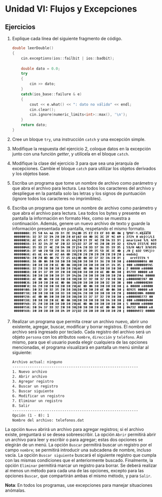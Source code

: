 # Unidad VI: Flujos y Excepciones

## Ejercicios

1. Explique cada línea del siguiente fragmento de código.
    ```cpp
    double leerDouble()
    {
        cin.exceptions(ios::failbit | ios::badbit);
        
        double dato = 0.0;
        try
        {
            cin >> dato;
        }
        catch(ios_base::failure & e)
        {
            cout << e.what() << ": dato no válido" << endl;
            cin.clear();
            cin.ignore(numeric_limits<int>::max(), '\n');
        }
        return dato;
    }

2. Cree un bloque `try`, una instrucción `catch` y una excepción simple.

3. Modifique la respuesta del ejercicio 2, coloque datos en la excepción junto con una función *getter*, y utilícela en el bloque `catch`.

4. Modifique la clase del ejercicio 3 para que sea una jerarquía de excepciones. Cambie el bloque `catch` para utilizar los objetos derivados y los objetos base.

5. Escriba un programa que tome un nombre de archivo como parámetro y que abra el archivo para lectura. Lea todos los caracteres del archivo y despliegue en la pantalla solo las letras y los signos de puntuación (ignore todos los caracteres no imprimibles).

6. Escriba un programa que tome un nombre de archivo como parámetro y que abra el archivo para lectura. Lea todos los bytes y presente en pantalla la información en formato Hex, como se muestra a continuación. Además, genere un nuevo archivo de texto y guarde la información presentada en pantalla, respetando el mismo formato.
![Memory dump](images/mem_dump.png)

7. Realizar un programa que permita crear un archivo nuevo, abrir uno existente, agregar, buscar, modificar y borrar registros. El nombre del archivo será ingresado por teclado. Cada registro del archivo será un objeto `persona` con los atributos `nombre`, `dirección` y `teléfono`. Así mismo, para que el usuario pueda elegir cualquiera de las opciones mencionadas, el programa visualizará en pantalla un menú similar al siguiente:
   ```plaintext
   Archivo actual: ninguno
   ----------------------------------------------------------
   1. Nuevo archivo
   2. Abrir archivo
   3. Agregar registro
   4. Buscar un registro
   5. Buscar siguiente
   6. Modificar un registro
   7. Eliminar un registro
   8. Salir
   ----------------------------------------------------------
   Opción (1 - 8): 1
   Nombre del archivo: telefonos.dat

La opción `Nuevo` abrirá un archivo para agregar registros; si el archivo existe, preguntará si se desea sobreescribir. La opción `Abrir` permitirá abrir un archivo para leer y escribir o para agregar; estas dos opciones se elegirán de un menú. La opción `Buscar` permitirá buscar un registro por el campo `nombre`; se permitirá introducir una subcadena de nombre, incluso vacía. La opción `Buscar siguiente` buscará el siguiente registro que cumpla con las mismas condiciones que el anteriormente buscado. Finalmente, la opción `Eliminar` permitirá marcar un registro para borrar. Se deberá realizar al menos un método para cada una de las opciones, excepto para las opciones `Buscar`, que compartirán ambas el mismo método, y para `Salir`.

**Nota**: En todos los programas, use excepciones para manejar situaciones anómalas.